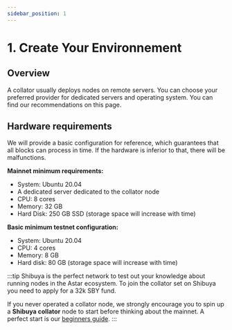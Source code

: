 ```yaml
---
sidebar_position: 1
---
```


# 1. Create Your Environnement

## Overview

A collator usually deploys nodes on remote servers. You can choose your preferred provider for dedicated servers and operating system. You can find our recommendations on this page.

## Hardware requirements

We will provide a basic configuration for reference, which guarantees that all blocks can process in time. If the hardware is inferior to that, there will be malfunctions.

**Mainnet minimum requirements:**

- System: Ubuntu 20.04
- A dedicated server dedicated to the collator node
- CPU: 8 cores
- Memory: 32 GB
- Hard Disk: 250 GB SSD (storage space will increase with time)

**Basic minimum testnet configuration:**

- System: Ubuntu 20.04
- CPU: 4 cores
- Memory: 8 GB
- Hard disk: 80 GB (storage space will increase with time)

:::tip
Shibuya is the perfect network to test out your knowledge about running nodes in the Astar ecosystem. To join the collator set on Shibuya you need to apply for a 32k SBY fund.

If you never operated a collator node, we strongly encourage you to spin up a **Shibuya collator** node to start before thinking about the mainnet. A perfect start is our [beginners guide](https://astar.network).
:::
